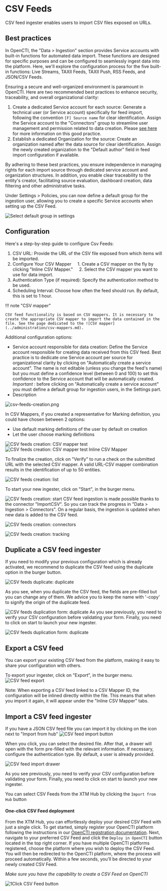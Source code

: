 # CSV Feeds

CSV feed ingester enables users to import CSV files exposed on URLs.

<a id="best-practices-section"></a>
## Best practices

In OpenCTI, the "Data > Ingestion" section provides Service accounts with built-in functions for automated data import. These functions are designed for specific purposes and can be configured to seamlessly ingest data into the platform. Here, we'll explore the configuration process for the five built-in functions: Live Streams, TAXII Feeds, TAXII Push, RSS Feeds, and JSON/CSV Feeds.

Ensuring a secure and well-organized environment is paramount in OpenCTI. Here are two recommended best practices to enhance security, traceability, and overall organizational clarity:

1. Create a dedicated Service account for each source: Generate a technical user (or Service account) specifically for feed import, following the convention `[F] Source name` for clear identification. Assign the Service account to the "Connectors" group to streamline user management and permission related to data creation. Please [see here](../../deployment/connectors.md#connector-token-section) for more information on this good practice.
2. Establish a dedicated Organization for the source: Create an organization named after the data source for clear identification. Assign the newly created organization to the "Default author" field in feed import configuration if available.

By adhering to these best practices, you ensure independence in managing rights for each import source through dedicated service account and organization structures. In addition, you enable clear traceability to the entity's creator, facilitating source evaluation, dashboard creation, data filtering and other administrative tasks.

Under Settings > Policies, you can now define a default group for the ingestion user, allowing you to create a specific Service accounts when setting up the CSV Feed.

![Select default group in settings](../assets/settings_default_group.png)

## Configuration

Here's a step-by-step guide to configure Csv Feeds:

1. CSV URL: Provide the URL of the CSV file exposed from which items will be imported.
2. Configure Your CSV Mapper
    1. Create a CSV mapper on the fly by clicking "Inline CSV Mapper."
    2. Select the CSV mapper you want to use for data import.
3. Authentication Type (if required): Specify the authentication method to be used.
4. Scheduling Interval: Choose how often the feed should run. By default, this is set to 1 hour.

!!! note "CSV mapper"

    CSV feed functionality is based on CSV mappers. It is necessary to create the appropriate CSV mapper to import the data contained in the file. See the page dedicated to the ![CSV mapper](../administration/csv-mappers.md).

Additional configuration options:

- Service account responsible for data creation: Define the Service account responsible for creating data received from this CSV feed. Best practice is to dedicate one Service account per source for organizational clarity by clicking on "Automatically create a service account". The name is not editable (unless you change the feed's name) but you must define a confidence level (between 0 and 100) to set this confidence to the Service account that will be automatically created. _Important_ : before clicking on "Automatically create a service account" you must define a default group for ingestion users, in the Settings part.
- Description

![csv-feeds-creation.png](../assets/csv-feeds-creation.png)

In CSV Mappers, if you created a representative for Marking definition, you could have chosen between 2 options:

- Use default marking definitions of the user by default on creation
- Let the user choose marking definitions

![CSV feeds creation: CSV mapper test](../assets/csv-feeds-create-after-test.png)
![CSV feeds creation: CSV mapper test Inline CSV Mapper](../assets/csv-feeds-create-inline-mappers.png)

To finalize the creation, click on "Verify" to run a check on the submitted URL with the selected CSV mapper. A valid URL-CSV mapper combination results in the identification of up to 50 entities.


![CSV feeds creation: list](../assets/csv-feeds-creation-list.png)

To start your new ingester, click on "Start", in the burger menu.

![CSV feeds creation: start](../assets/csv-feeds-creation-start.png)
CSV feed ingestion is made possible thanks to the connector "ImportCSV". So you can track the progress in "Data > Ingestion > Connectors". On a regular basis, the ingestion is updated when new data is added to the CSV feed.

![CSV feeds creation: connectors](../assets/csv-feeds-connectors.png)

![CSV feeds creation: tracking](../assets/csv-feeds-importCSV-connector-tracking.png)

## Duplicate a CSV feed ingester

If you need to modify your previous configuration which is already activated, we recommend to duplicate the CSV feed using the duplicate option in the burger button.

![CSV feeds duplicate: duplicate](../assets/csv-feeds-burger-button.png)

As you see, when you duplicate the CSV feed, the fields are pre-filled but you can change any of them. We advice you to keep the name with '-copy' to signify the origin of the duplicate feed.

![CSV feeds duplication form: duplicate](../assets/csv-feeds-duplicate.png)
As you see previously, you need to verify your CSV configuration before validating your form. Finally, you need to click on start to launch your new ingester.

![CSV feeds duplication form: duplicate](../assets/feeds-start-duplicate.png)

## Export a CSV feed

You can export your existing CSV feed from the platform, making it easy to share your configuration with others.

To export your ingester, click on "Export", in the burger menu.
![CSV feed export](../assets/csv-feeds-export.png)

Note: When exporting a CSV feed linked to a CSV Mapper ID, the configuration will be inlined directly within the file. This means that when you import it again, it will appear under the "Inline CSV Mapper" tabs.

## Import a CSV feed ingester

If you have a JSON CSV feed file you can import it by clicking on the icon next to "Import from hub"
![CSV feed import button](../assets/csv-feeds-import-icon.png)

When you click, you can select the desired file. After that, a drawer will open with the form pre-filled with the relevant information.
If necessary, configure the authentication type. By default, a user is already provided.

![CSV feed import drawer](../assets/csv-feeds-import.png)

As you see previously, you need to verify your CSV configuration before validating your form. Finally, you need to click on start to launch your new ingester.


You can select CSV Feeds from the XTM Hub by clicking the ```Import from Hub``` button

#### One-click CSV Feed deployment

From the XTM Hub, you can effortlessly deploy your desired CSV Feed with just a single click.
To get started, simply register your OpenCTI platform following the instructions in our [OpenCTI registration documentation](/administration/hub/).
Next, navigate to your preferred CSV Feed and click the ```Deploy in OpenCTI``` button located in the top right corner.
If you have multiple OpenCTI platforms registered, choose the platform where you wish to deploy the CSV Feed.
You will then be redirected to the OpenCTI platform, where the process will proceed automatically.
Within a few seconds, you'll be directed to your newly created CSV Feed.

_Make sure you have the capability to create a CSV Feed on OpenCTI_

![1Click CSV Feed button](../assets/one-click-deploy.png)
